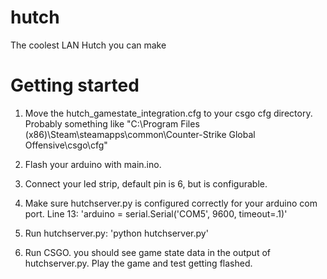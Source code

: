 # hutch
The coolest LAN Hutch you can make

# Getting started

1. Move the hutch_gamestate_integration.cfg to your csgo cfg directory. Probably something like "C:\Program Files (x86)\Steam\steamapps\common\Counter-Strike Global Offensive\csgo\cfg"

2. Flash your arduino with main.ino.

3. Connect your led strip, default pin is 6, but is configurable.

4. Make sure hutchserver.py is configured correctly for your arduino com port. Line 13: 'arduino = serial.Serial('COM5', 9600, timeout=.1)'

5. Run hutchserver.py: 'python hutchserver.py'

6. Run CSGO. you should see game state data in the output of hutchserver.py. Play the game and test getting flashed. 